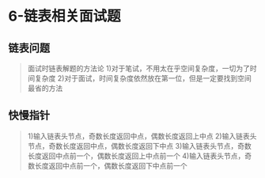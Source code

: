 # 6-链表相关面试题

## 链表问题
>面试时链表解题的方法论
1)对于笔试，不用太在乎空间复杂度，一切为了时间复杂度
2)对于面试，时间复杂度依然放在第一位，但是一定要找到空间最省的方法

## 快慢指针
>1)输入链表头节点，奇数长度返回中点，偶数长度返回上中点
2)输入链表头节点，奇数长度返回中点，偶数长度返回下中点
3)输入链表头节点，奇数长度返回中点前一个，偶数长度返回上中点前一个
4)输入链表头节点，奇数长度返回中点前一个，偶数长度返回下中点前一个